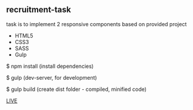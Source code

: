 ## recruitment-task

task is to implement 2 responsive components based on provided project

- HTML5
- CSS3
- SASS
- Gulp

$ npm install (install dependencies)

$ gulp (dev-server, for development)

$ gulp build (create dist folder - compiled, minified code)

[LIVE](https://annavu.github.io/recruitment-task/dist/)